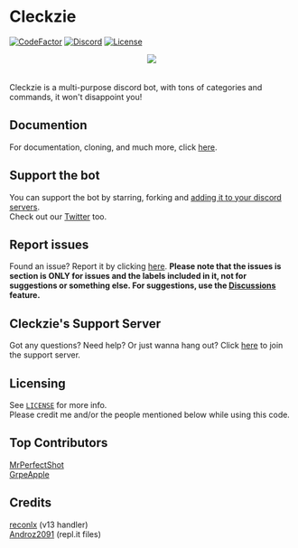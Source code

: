 # Cleckzie
[![CodeFactor](https://www.codefactor.io/repository/github/spreehertz/cleckzie/badge)](https://www.codefactor.io/repository/github/spreehertz/cleckzie)
[![Discord](https://img.shields.io/discord/839914336834420756)](https://discord.gg/bM4BNan774)
[![License](https://img.shields.io/github/license/SpreeHertz/Cleckzie)](https://github.com/SpreeHertz/Cleckzie/blob/master/LICENSE)
<div align="center">
<a href="https://github.com/SpreeHertz/Cleckzie/stargazers"><img src="https://reporoster.com/stars/SpreeHertz/Cleckzie" /><a/>
</div>
<br><br>
Cleckzie is a multi-purpose discord bot, with tons of categories and commands, it won't disappoint you!

## Documention

For documentation, cloning, and much more, click [here](https://SpreeHertz.github.io/Cleckzie).

## Support the bot

You can support the bot by starring, forking and [adding it to your discord servers](https://dsc.gg/cleckzie). <br>
Check out our [Twitter](https://twitter.com/Cleckzie) too.


## Report issues
Found an issue? Report it by clicking [here](https://github.com/spreehertz/cleckzie/issues). **Please note that the issues is section is ONLY for issues and the labels included in it, not for suggestions or something else. For suggestions, use the [Discussions](https://github.com/spreehertz/cleckzie/discussions) feature.**

## Cleckzie's Support Server
Got any questions? Need help? Or just wanna hang out? Click [here](https://discord.gg/KCzWPGJWtk) to join the support server.

## Licensing
See [`LICENSE`](https://github.com/SpreeHertz/Cleckzie/blob/master/LICENSE) for more info. <br>
Please credit me and/or the people mentioned below while using this code.

## Top Contributors

[MrPerfectShot](https://github.com/mrperfectshot) <br>
[GrpeApple](https://github.com/GrpeApple)

## Credits
[reconlx](https://github.com/reconlx) (v13 handler) <br>
[Androz2091](https://github.com/Androz2091) (repl.it files)
